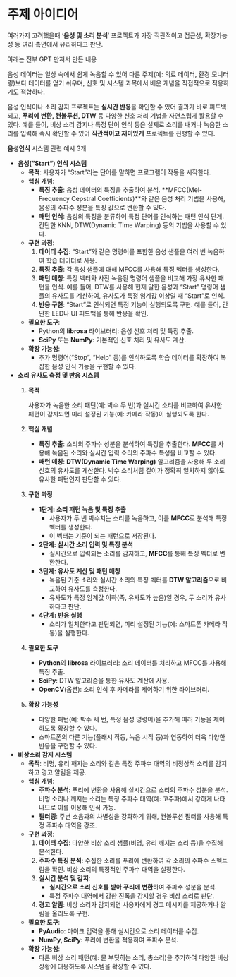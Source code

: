 # 주제 아이디어

여러가지 고려했을때 ‘**음성 및 소리 분석**’ 프로젝트가 가장 직관적이고 접근성, 확장가능성 등 여러 측면에서 유리하다고 판단. 

아래는 전부 GPT 만져서 만든 내용

음성 데이터는 일상 속에서 쉽게 녹음할 수 있어 다른 주제(예: 의료 데이터, 환경 모니터링)보다 데이터를 얻기 쉬우며, 신호 및 시스템 과목에서 배운 개념을 직접적으로 적용하기도 적합하다.

음성 인식이나 소리 감지 프로젝트는 **실시간 반응**을 확인할 수 있어 결과가 바로 피드백되고, **푸리에 변환, 컨볼루션, DTW** 등 다양한 신호 처리 기법을 자연스럽게 활용할 수 있다. 예를 들어, 비상 소리 감지나 특정 단어 인식 등은 실제로 소리를 내거나 녹음한 소리를 입력해 즉시 확인할 수 있어 **직관적이고 재미있게** 프로젝트를 진행할 수 있다.

**음성인식** 시스템 관련 예시 3개

- **음성(”Start”) 인식 시스템**
    - **목적**: 사용자가 “Start”라는 단어를 말하면 프로그램이 작동을 시작한다.
    - **핵심 개념**:
        - **특징 추출**: 음성 데이터의 특징을 추출하여 분석. **MFCC(Mel-Frequency Cepstral Coefficients)**와 같은 음성 처리 기법을 사용해, 음성의 주파수 성분을 특징 값으로 변환할 수 있다.
        - **패턴 인식**: 음성의 특징을 분류하여 특정 단어를 인식하는 패턴 인식 단계. 간단한 KNN, DTW(Dynamic Time Warping) 등의 기법을 사용할 수 있다.
    - **구현 과정**:
        1. **데이터 수집**: “Start”와 같은 명령어를 포함한 음성 샘플을 여러 번 녹음하여 학습 데이터로 사용.
        2. **특징 추출**: 각 음성 샘플에 대해 MFCC를 사용해 특징 벡터를 생성한다.
        3. **패턴 매칭**: 특징 벡터와 사전 녹음된 명령어 샘플을 비교해 가장 유사한 패턴을 인식. 예를 들어, DTW를 사용해 현재 말한 음성과 “Start” 명령어 샘플의 유사도를 계산하여, 유사도가 특정 임계값 이상일 때 “Start”로 인식.
        4. **반응 구현**: “Start”로 인식되면 특정 기능이 실행되도록 구현. 예를 들어, 간단한 LED나 UI 피드백을 통해 반응을 확인.
    - **필요한 도구**:
        - Python의 **librosa** 라이브러리: 음성 신호 처리 및 특징 추출.
        - **SciPy** 또는 **NumPy**: 기본적인 신호 처리 및 유사도 계산.
    - **확장 가능성**:
        - 추가 명령어(“Stop”, “Help” 등)를 인식하도록 학습 데이터를 확장하여 복잡한 음성 인식 기능을 구현할 수 있다.
- **소리 유사도 측정 및 반응 시스템**
    1. **목적**
        
        사용자가 녹음한 소리 패턴(예: 박수 두 번)과 실시간 소리를 비교하여 유사한 패턴이 감지되면 미리 설정된 기능(예: 카메라 작동)이 실행되도록 한다.
        
    2. **핵심 개념**
        - **특징 추출**: 소리의 주파수 성분을 분석하여 특징을 추출한다. **MFCC**를 사용해 녹음된 소리와 실시간 입력 소리의 주파수 특성을 비교할 수 있다.
        - **패턴 매칭**: **DTW(Dynamic Time Warping)** 알고리즘을 사용해 두 소리 신호의 유사도를 계산한다. 박수 소리처럼 길이가 정확히 일치하지 않아도 유사한 패턴인지 판단할 수 있다.
    3. **구현 과정**
        - **1단계: 소리 패턴 녹음 및 특징 추출**
            - 사용자가 두 번 박수치는 소리를 녹음하고, 이를 **MFCC**로 분석해 특징 벡터를 생성한다.
            - 이 벡터는 기준이 되는 패턴으로 저장된다.
        - **2단계: 실시간 소리 입력 및 특징 분석**
            - 실시간으로 입력되는 소리를 감지하고, **MFCC**를 통해 특징 벡터로 변환한다.
        - **3단계: 유사도 계산 및 패턴 매칭**
            - 녹음된 기준 소리와 실시간 소리의 특징 벡터를 **DTW 알고리즘**으로 비교하여 유사도를 측정한다.
            - 유사도가 특정 임계값 이하(즉, 유사도가 높음)일 경우, 두 소리가 유사하다고 판단.
        - **4단계: 반응 실행**
            - 소리가 일치한다고 판단되면, 미리 설정된 기능(예: 스마트폰 카메라 작동)을 실행한다.
    4. **필요한 도구**
        - **Python**의 **librosa** 라이브러리: 소리 데이터를 처리하고 MFCC를 사용해 특징 추출.
        - **SciPy**: DTW 알고리즘을 통한 유사도 계산에 사용.
        - **OpenCV**(옵션): 소리 인식 후 카메라를 제어하기 위한 라이브러리.
    5. **확장 가능성**
        - 다양한 패턴(예: 박수 세 번, 특정 음성 명령어)을 추가해 여러 기능을 제어하도록 확장할 수 있다.
        - 스마트폰의 다른 기능(플래시 작동, 녹음 시작 등)과 연동하여 더욱 다양한 반응을 구현할 수 있다.
- **비상소리 감지 시스템**
    - **목적**: 비명, 유리 깨지는 소리와 같은 특정 주파수 대역의 비정상적 소리를 감지하고 경고 알림을 제공.
    - **핵심 개념**:
        - **주파수 분석**: 푸리에 변환을 사용해 실시간으로 소리의 주파수 성분을 분석. 비명 소리나 깨지는 소리는 특정 주파수 대역(예: 고주파)에서 강하게 나타나므로 이를 이용해 인식 가능.
        - **필터링**: 주변 소음과의 차별성을 강화하기 위해, 컨볼루션 필터를 사용해 특정 주파수 대역을 강조.
    - **구현 과정**:
        1. **데이터 수집**: 다양한 비상 소리 샘플(비명, 유리 깨지는 소리 등)을 수집해 분석한다.
        2. **주파수 특징 분석**: 수집한 소리를 푸리에 변환하여 각 소리의 주파수 스펙트럼을 확인. 비상 소리의 특징적인 주파수 대역을 설정한다.
        3. **실시간 분석 및 감지**:
            - **실시간으로 소리 신호를 받아 푸리에 변환**하여 주파수 성분을 분석.
            - 특정 주파수 대역에서 강한 진폭을 감지할 경우 비상 소리로 판단.
        4. **경고 알림**: 비상 소리가 감지되면 사용자에게 경고 메시지를 제공하거나 알림을 울리도록 구현.
    - **필요한 도구**:
        - **PyAudio**: 마이크 입력을 통해 실시간으로 소리 데이터를 수집.
        - **NumPy, SciPy**: 푸리에 변환을 적용하여 주파수 분석.
    - **확장 가능성**:
        - 다른 비상 소리 패턴(예: 물 부딪히는 소리, 총소리)을 추가하여 다양한 비상 상황에 대응하도록 시스템을 확장할 수 있다.